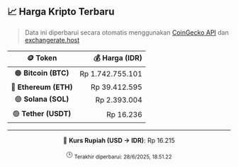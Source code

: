 

<!-- HARGA_KRIPTO -->
## 📈 Harga Kripto Terbaru

> Data ini diperbarui secara otomatis menggunakan [CoinGecko API](https://www.coingecko.com/) dan [exchangerate.host](https://exchangerate.host/)

<div align="center">

| 🪙 Token | 💰 Harga (IDR) |
|:------:|---------------:|
| 🟠 **Bitcoin (BTC)**   | Rp 1.742.755.101 |
| 🔵 **Ethereum (ETH)**  | Rp 39.412.595 |
| 🟣 **Solana (SOL)**    | Rp 2.393.004 |
| 🟢 **Tether (USDT)**   | Rp 16.236 |

---

💱 **Kurs Rupiah (USD → IDR)**: Rp 16.215

🕒 <sub>Terakhir diperbarui: 28/6/2025, 18.51.22</sub>

</div>
<!-- /HARGA_KRIPTO -->